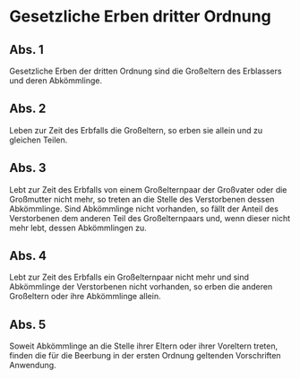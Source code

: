 # Gesetzliche Erben dritter Ordnung



## Abs. 1

 Gesetzliche Erben der dritten Ordnung sind die Großeltern des Erblassers und deren Abkömmlinge.

## Abs. 2

 Leben zur Zeit des Erbfalls die Großeltern, so erben sie allein und zu gleichen Teilen.

## Abs. 3

 Lebt zur Zeit des Erbfalls von einem Großelternpaar der Großvater oder die Großmutter nicht mehr, so treten an die Stelle des Verstorbenen dessen Abkömmlinge. Sind Abkömmlinge nicht vorhanden, so fällt der Anteil des Verstorbenen dem anderen Teil des Großelternpaars und, wenn dieser nicht mehr lebt, dessen Abkömmlingen zu.

## Abs. 4

 Lebt zur Zeit des Erbfalls ein Großelternpaar nicht mehr und sind Abkömmlinge der Verstorbenen nicht vorhanden, so erben die anderen Großeltern oder ihre Abkömmlinge allein.

## Abs. 5

 Soweit Abkömmlinge an die Stelle ihrer Eltern oder ihrer Voreltern treten, finden die für die Beerbung in der ersten Ordnung geltenden Vorschriften Anwendung. 


